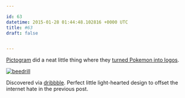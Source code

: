 ```yaml
---

id: 63
datetime: 2015-01-28 01:44:48.102816 +0000 UTC
title: #63
draft: false


---
```


[Pictogram](http://pictogram.agency/) did a neat little thing where they [turned Pokemon into logos](http://pictogram.agency/pokemonbranding/). 

[![beedrill](https://d13yacurqjgara.cloudfront.net/users/215/screenshots/1894928/beedrill800_1x.png)](https://dribbble.com/shots/1894928-Beedrill-Pokemon-reimagined-as-company-logos)

Discovered via [dribbble](https://dribbble.com/icco/likes). Perfect little light-hearted design to offset the internet hate in the previous post.
